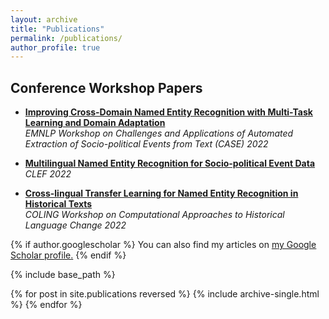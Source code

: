 ```yaml
---
layout: archive
title: "Publications"
permalink: /publications/
author_profile: true
---
```


<!-- Content coming soon -->

## Conference Workshop Papers

* **[Improving Cross-Domain Named Entity Recognition with Multi-Task Learning and Domain Adaptation](https://aclanthology.org/2022.case-1.11.pdf)**  
  *EMNLP Workshop on Challenges and Applications of Automated Extraction of Socio-political Events from Text (CASE) 2022*

* **[Multilingual Named Entity Recognition for Socio-political Event Data](https://ceur-ws.org/Vol-3180/paper-86.pdf)**  
  *CLEF 2022*

* **[Cross-lingual Transfer Learning for Named Entity Recognition in Historical Texts](https://aclanthology.org/2022.vardial-1.10.pdf)**  
  *COLING Workshop on Computational Approaches to Historical Language Change 2022*

{% if author.googlescholar %}
  You can also find my articles on <u><a href="{{author.googlescholar}}">my Google Scholar profile</a>.</u>
{% endif %}

{% include base_path %}

{% for post in site.publications reversed %}
  {% include archive-single.html %}
{% endfor %}
